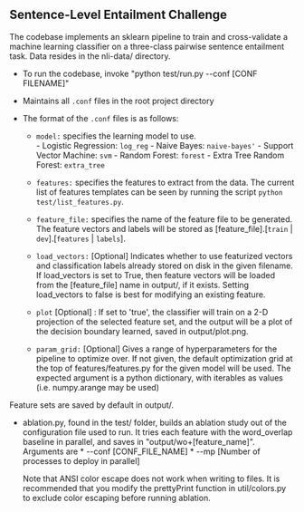 Sentence-Level Entailment Challenge
---------------------------------------

The codebase implements an sklearn pipeline to train and cross-validate a
machine learning classifier on a three-class  pairwise sentence entailment
task.  Data resides in the nli-data/ directory.   

* To run the codebase, invoke "python test/run.py --conf [CONF FILENAME]"
* Maintains all `.conf` files in the root project directory


* The format of the `.conf` files is as follows:
    * `model:` specifies the learning model to use.  
      	       - Logistic Regression: 	    `log_reg`
	       - Naive Bayes:		    `naive-bayes'`
	       - Support Vector Machine:    `svm`
	       - Random Forest: 	    `forest`
	       - Extra Tree Random Forest:  `extra_tree`

    * `features:` specifies the features to extract from the data.  The current list of features templates can
         be seen by running the script `python test/list_features.py`.    
    * `feature_file:` specifies the name of the feature file to be generated. The feature vectors and labels will be stored as
      [feature_file].[`train` | `dev`].[`features` | `labels`].
    * `load_vectors:` [Optional] Indicates whether to use featurized
         vectors and classification labels already stored on disk in
         the given filename.  If load_vectors is set to True, then feature
         vectors will be loaded from the [feature_file] name in output/,
         if it exists.  Setting load_vectors to false is best for
         modifying an existing feature.  
    * `plot` [Optional] : If set to 'true', the classifier will train on a 2-D
         projection of the selected feature set, and the output will be a
         plot of the decision boundary learned, saved in output/plot.png.

    * `param_grid:` [Optional] Gives a range of hyperparameters for the pipeline to optimize over.  If not given, the default 
         optimization grid at the top of features/features.py for the given model will be used.  The expected argument is a 
         python dictionary, with iterables as values (i.e. numpy.arange may be used)

Feature sets are saved by default in output/.  

* ablation.py, found in the test/ folder, builds an ablation study out of
  the configuration file used to run.  It tries each feature 
  with the word_overlap baseline in parallel, and saves in
  "output/wo+[feature_name]".  Arguments are
       * --conf [CONF_FILE_NAME]
       * --mp 	[Number of processes to deploy in parallel]
 
  Note that ANSI color escape does not work when writing to files.  It is
  recommended that you modify the prettyPrint function in util/colors.py
  to exclude color escaping before running ablation.


